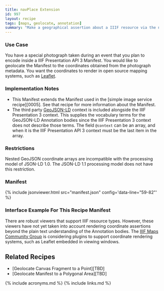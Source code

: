 ```yaml
---
title: navPlace Extension
id: 997
layout: recipe
tags: [maps, geolocate, annotation]
summary: "Make a geographical assertion about a IIIF resource via the navPlace extension."
---
```


### Use Case 
You have a special photograph taken during an event that you plan to encode inside a IIIF Presentation API 3 Manifest. You would like to geolocate the Manifest to the coordinates obtained from the photograph metadata. You want the coordinates to render in open source mapping systems, such as [Leaflet](https://leafletjs.com/).

### Implementation Notes
* This Manifest extends the Manifest used in the [simple image service recipe][0005]. See that recipe for more information about the Manifest.
* The third party [GeoJSON-LD](https://geojson.org/geojson-ld/) context is included alongside the IIIF Presentation 3 context. This supplies the vocabulary terms for the GeoJSON-LD Annotation bodies since the IIIF Presentation 3 context does not describe those terms. The field `@context` can be an array, and when it is the IIIF Presentation API 3 context must be the last item in the array.  

### Restrictions
Nested GeoJSON coordinate arrays are incompatible with the processing model of JSON-LD 1.0. The JSON-LD 1.1 processing model does not have this restriction.

### Manifest

{% include jsonviewer.html src="manifest.json" config='data-line="59-82"' %}

### Interface Example For This Recipe Manifest
There are robust viewers that support IIIF resource types. However, these viewers have not yet taken into account rendering coordinate assertions beyond the plain text understanding of the Annotation bodies. The [IIIF Maps Community Group](https://iiif.io/community/groups/maps/) is considering plugins to support coordinate rendering systems, such as Leaflet embedded in viewing windows.

## Related Recipes
* [Geolocate Canvas Fragment to a Point][TBD]
* [Geolocate Manifest to a Polygonal Area][TBD]

{% include acronyms.md %}
{% include links.md %}